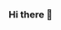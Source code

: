 ### Hi there 👋

<!--
**toluwabori/toluwabori** is a ✨ _special_ ✨ repository because its `README.md` (this file) appears on your GitHub profile.

Here are some ideas to get you started:

- 🔭 I’m currently working on udacity projects 
- 🌱 I’m currently learning python for data analysis
- 👯 I’m looking to collaborate on data analysis projects , data science projects
- 🤔 I’m looking for help with ...
- 💬 Ask me about ...
- 📫 How to reach me: ...
- 😄 Pronouns: HIM
- ⚡ Fun fact: ...
-->
